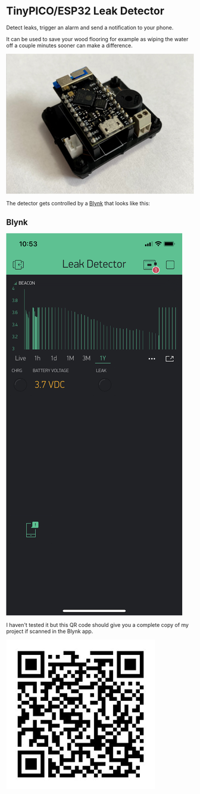 # TinyPICO/ESP32 Leak Detector

Detect leaks, trigger an alarm and send a notification to your phone.

It can be used to save your wood flooring for example as wiping the water off
a couple minutes sooner can make a difference.

![TinyPICO on the motherboard](assets/img/board.jpg)

The detector gets controlled by a [Blynk](https://blynk.io/) that looks like
this:

## Blynk

![Blynk Project](assets/img/blynk_project.png)

I haven't tested it but this QR code should give you a complete copy of my
project if scanned in the Blynk app.

![Blynk Project QR](assets/img/blynk_clone.jpg)
